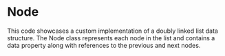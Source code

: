 # Node
This code showcases a custom implementation of a doubly linked list data structure. The Node class represents each node in the list and contains a data property along with references to the previous and next nodes.
